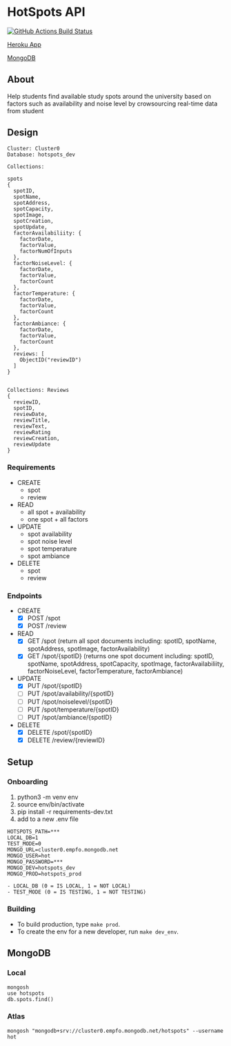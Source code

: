 # HotSpots API

[![GitHub Actions Build Status](https://github.com/NYUHotSpots/HotSpots-api/actions/workflows/main.yml/badge.svg)](https://github.com/NYUHotSpots/HotSpots-api/actions)

[Heroku App](https://hotspotsapi.herokuapp.com/)

[MongoDB](https://cloud.mongodb.com/v2/61f12b273f1f376f02f6ac37#clusters)

## About

Help students find available study spots around the university based on factors such as availability and noise level by crowsourcing real-time data from student

## Design
```
Cluster: Cluster0
Database: hotspots_dev

Collections: 

spots
{
  spotID,
  spotName,
  spotAddress,
  spotCapacity,
  spotImage,
  spotCreation, 
  spotUpdate,
  factorAvailabiliity: {
    factorDate,
    factorValue,
    factorNumOfInputs
  },
  factorNoiseLevel: {
    factorDate,
    factorValue,
    factorCount
  },
  factorTemperature: {
    factorDate,
    factorValue,
    factorCount
  },
  factorAmbiance: {
    factorDate,
    factorValue,
    factorCount
  },
  reviews: [
    ObjectID("reviewID")
  ]
}


Collections: Reviews
{
  reviewID,
  spotID,
  reviewDate,
  reviewTitle,
  reviewText,
  reviewRating
  reviewCreation, 
  reviewUpdate
}
```

### Requirements

- CREATE
  - spot
  - review
- READ
  - all spot + availability
  - one spot + all factors
- UPDATE
  - spot availability
  - spot noise level
  - spot temperature
  - spot ambiance
- DELETE
  - spot
  - review

### Endpoints

- CREATE
  - [X] POST /spot
  - [X] POST /review
- READ
  - [X] GET /spot (return all spot documents including: spotID, spotName, spotAddress, spotImage, factorAvailability)
  - [X] GET /spot/{spotID} (returns one spot document including: spotID, spotName, spotAddress, spotCapacity, spotImage, factorAvailabiliity, factorNoiseLevel, factorTemperature, factorAmbiance)
- UPDATE
  - [X] PUT /spot/{spotID}
  - [ ] PUT /spot/availability/{spotID}
  - [ ] PUT /spot/noiselevel/{spotID}
  - [ ] PUT /spot/temperature/{spotID}
  - [ ] PUT /spot/ambiance/{spotID}
- DELETE
  - [X] DELETE /spot/{spotID}
  - [X] DELETE /review/{reviewID}

## Setup

### Onboarding
1. python3 -m venv env
2. source env/bin/activate
3. pip install -r requirements-dev.txt
4. add to a new .env file
  ```
  HOTSPOTS_PATH=***
  LOCAL_DB=1
  TEST_MODE=0
  MONGO_URL=cluster0.empfo.mongodb.net
  MONGO_USER=hot
  MONGO_PASSWORD=***
  MONGO_DEV=hotspots_dev
  MONGO_PROD=hotspots_prod
  ```
    - LOCAL_DB (0 = IS LOCAL, 1 = NOT LOCAL)
    - TEST_MODE (0 = IS TESTING, 1 = NOT TESTING)

### Building
- To build production, type `make prod`.
- To create the env for a new developer, run `make dev_env`.

## MongoDB

### Local
```
mongosh
use hotspots
db.spots.find()
```

### Atlas
```
mongosh "mongodb+srv://cluster0.empfo.mongodb.net/hotspots" --username hot
```